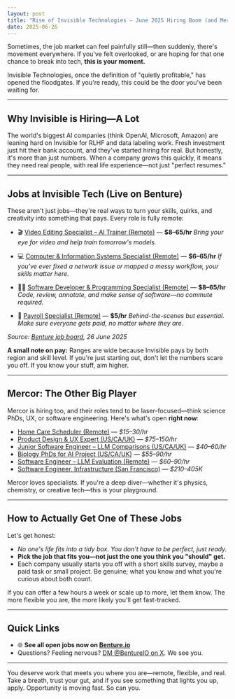 ```yaml
---
layout: post
title: "Rise of Invisible Technologies — June 2025 Hiring Boom (and Mercor too)"
date: 2025-06-26
---
```


Sometimes, the job market can feel painfully still—then suddenly, there's movement everywhere. If you've felt overlooked, or are hoping for that one chance to break into tech, **this is your moment.**

Invisible Technologies, once the definition of "quietly profitable," has opened the floodgates. If you're ready, this could be the door you've been waiting for.

---

## Why Invisible is Hiring—A Lot

The world's biggest AI companies (think OpenAI, Microsoft, Amazon) are leaning hard on Invisible for RLHF and data labeling work. Fresh investment just hit their bank account, and they've started hiring for real.
But honestly, it's more than just numbers. When a company grows this quickly, it means they need real people, with real life experience—not just "perfect resumes."

---

## Jobs at Invisible Tech (Live on Benture)

These aren't just jobs—they're real ways to turn your skills, quirks, and creativity into something that pays. Every role is fully remote:

* 🎬 [Video Editing Specialist – AI Trainer (Remote)](https://benture.io/job/video-editing-specialist-ai-trainer-remote-at-invisible-tech) — **\$8–65/hr**
  *Bring your eye for video and help train tomorrow's models.*

* 💻 [Computer & Information Systems Specialist (Remote)](https://benture.io/job/computer-information-systems-specialist-at-invisible-tech) — **\$6–65/hr**
  *If you've ever fixed a network issue or mapped a messy workflow, your skills matter here.*

* 👩‍💻 [Software Developer & Programming Specialist (Remote)](https://benture.io/job/software-developer-programming-specialist-at-invisible-tech) — **\$8–65/hr**
  *Code, review, annotate, and make sense of software—no commute required.*

* 🧾 [Payroll Specialist (Remote)](https://benture.io/job/payroll-specialist-remote-at-invisible-tech) — **\$5/hr**
  *Behind-the-scenes but essential. Make sure everyone gets paid, no matter where they are.*

*Source: [Benture job board](https://benture.io/), 26 June 2025*

**A small note on pay:** Ranges are wide because Invisible pays by both region and skill level. If you're just starting out, don't let the numbers scare you off. If you know your stuff, aim higher.

---

## Mercor: The Other Big Player

Mercor is hiring too, and their roles tend to be laser-focused—think science PhDs, UX, or software engineering. Here's what's open **right now**:

* [Home Care Scheduler (Remote)](https://benture.io/job/home-care-scheduler-remote-at-mercor) — *\$15–30/hr*
* [Product Design & UX Expert (US/CA/UK)](https://benture.io/job/product-design-ux-expert-at-mercor) — *\$75–150/hr*
* [Junior Software Engineer – LLM Comparisons (US/CA/UK)](https://benture.io/job/junior-software-engineer-llm-comparisons-at-mercor) — *\$40–60/hr*
* [Biology PhDs for AI Project (US/CA/UK)](https://benture.io/job/biology-phds-for-ai-project-at-mercor) — *\$55–90/hr*
* [Software Engineer – LLM Evaluation (Remote)](https://benture.io/job/software-engineer-llm-evaluation-remote-at-mercor) — *\$60–90/hr*
* [Software Engineer, Infrastructure (San Francisco)](https://benture.io/job/software-engineer-infrastructure-at-mercor) — *\$210–405K*

Mercor loves specialists. If you're a deep diver—whether it's physics, chemistry, or creative tech—this is your playground.

---

## How to Actually Get One of These Jobs

Let's get honest:

* *No one's life fits into a tidy box. You don't have to be perfect, just ready.*
* **Pick the job that fits you—not just the one you think you "should" get.**
* Each company usually starts you off with a short skills survey, maybe a paid task or small project. Be genuine; what you know and what you're curious about both count.

If you can offer a few hours a week or scale up to more, let them know. The more flexible you are, the more likely you'll get fast-tracked.

---

## Quick Links

* 🌐 **See all open jobs now on [Benture.io](https://benture.io/)**
* Questions? Feeling nervous? [DM @BentureIO on X](https://x.com/BentureIO). We see you.

---

You deserve work that meets you where you are—remote, flexible, and real. Take a breath, trust your gut, and if you see something that lights you up, apply. Opportunity is moving fast. So can you.
